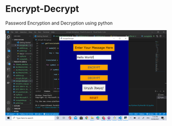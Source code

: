 # Encrypt-Decrypt
Password Encryption and Decryption using python

![output](https://github.com/purohitprachi72/Encrypt-Decrypt/blob/master/Screenshot%20(398).png)


